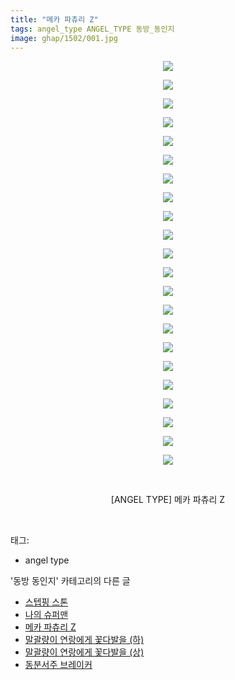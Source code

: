 ```yaml
---
title: "메카 파츄리 Z"
tags: angel_type ANGEL_TYPE 동방_동인지
image: ghap/1502/001.jpg
---
```

<div class="article">
<p style="text-align: center; clear: none; float: none;"><img src="{{ site.nasurl }}/ghap/1502/001.jpg"/></p>
<p style="text-align: center; clear: none; float: none;"><img src="{{ site.nasurl }}/ghap/1502/002.jpg"/></p>
<p style="text-align: center; clear: none; float: none;"><img src="{{ site.nasurl }}/ghap/1502/003.jpg"/></p>
<p style="text-align: center; clear: none; float: none;"><img src="{{ site.nasurl }}/ghap/1502/004.jpg"/></p>
<p style="text-align: center; clear: none; float: none;"><img src="{{ site.nasurl }}/ghap/1502/005.jpg"/></p>
<p style="text-align: center; clear: none; float: none;"><img src="{{ site.nasurl }}/ghap/1502/006.jpg"/></p>
<p style="text-align: center; clear: none; float: none;"><img src="{{ site.nasurl }}/ghap/1502/007.jpg"/></p>
<p style="text-align: center; clear: none; float: none;"><img src="{{ site.nasurl }}/ghap/1502/008.jpg"/></p>
<p style="text-align: center; clear: none; float: none;"><img src="{{ site.nasurl }}/ghap/1502/009.jpg"/></p>
<p style="text-align: center; clear: none; float: none;"><img src="{{ site.nasurl }}/ghap/1502/010.jpg"/></p>
<p style="text-align: center; clear: none; float: none;"><img src="{{ site.nasurl }}/ghap/1502/011.jpg"/></p>
<p style="text-align: center; clear: none; float: none;"><img src="{{ site.nasurl }}/ghap/1502/012.jpg"/></p>
<p style="text-align: center; clear: none; float: none;"><img src="{{ site.nasurl }}/ghap/1502/013.jpg"/></p>
<p style="text-align: center; clear: none; float: none;"><img src="{{ site.nasurl }}/ghap/1502/014.jpg"/></p>
<p style="text-align: center; clear: none; float: none;"><img src="{{ site.nasurl }}/ghap/1502/015.jpg"/></p>
<p style="text-align: center; clear: none; float: none;"><img src="{{ site.nasurl }}/ghap/1502/016.jpg"/></p>
<p style="text-align: center; clear: none; float: none;"><img src="{{ site.nasurl }}/ghap/1502/017.jpg"/></p>
<p style="text-align: center; clear: none; float: none;"><img src="{{ site.nasurl }}/ghap/1502/018.jpg"/></p>
<p style="text-align: center; clear: none; float: none;"><img src="{{ site.nasurl }}/ghap/1502/019.jpg"/></p>
<p style="text-align: center; clear: none; float: none;"><img src="{{ site.nasurl }}/ghap/1502/020.jpg"/></p>
<p style="text-align: center; clear: none; float: none;"><img src="{{ site.nasurl }}/ghap/1502/021.jpg"/></p>
<p style="text-align: center; clear: none; float: none;"><img src="{{ site.nasurl }}/ghap/1502/022.jpg"/></p>
<p style="text-align: center; clear: none; float: none;"><br/></p>
<p style="text-align: center; clear: none; float: none;">[ANGEL TYPE] 메카 파츄리 Z</p>
<p><br/></p>
</div><div class="tagTrail">
<p>태그: </p>
<ul>
<li>angel type</li>
</ul>
</div><div class="another">
<p>'동방 동인지' 카테고리의 다른 글</p>
<ul>
<li><a href="/2016-08-11-ghap_1505">스텝핑 스톤</a></li>
<li><a href="/2016-08-11-ghap_1503">나의 슈퍼맨</a></li>
<li><a href="/2016-08-11-ghap_1502">메카 파츄리 Z</a></li>
<li><a href="/2016-08-11-ghap_1501">말괄량이 연랑에게 꽃다발을 (하)</a></li>
<li><a href="/2016-08-11-ghap_1500">말괄량이 연랑에게 꽃다발을 (상)</a></li>
<li><a href="/2016-08-11-ghap_1498">동분서주 브레이커</a></li>
</ul>
</div><div class="cb_module cb_fluid">
<div class="cb_wrt cb_profile">
</div><!-- commentList close -->
</div>